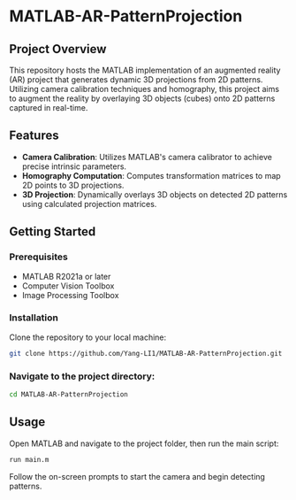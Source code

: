 # MATLAB-AR-PatternProjection

## Project Overview
This repository hosts the MATLAB implementation of an augmented reality (AR) project that generates dynamic 3D projections from 2D patterns. Utilizing camera calibration techniques and homography, this project aims to augment the reality by overlaying 3D objects (cubes) onto 2D patterns captured in real-time.

## Features
- **Camera Calibration**: Utilizes MATLAB's camera calibrator to achieve precise intrinsic parameters.
- **Homography Computation**: Computes transformation matrices to map 2D points to 3D projections.
- **3D Projection**: Dynamically overlays 3D objects on detected 2D patterns using calculated projection matrices.

## Getting Started

### Prerequisites
- MATLAB R2021a or later
- Computer Vision Toolbox
- Image Processing Toolbox

### Installation
Clone the repository to your local machine:
```bash
git clone https://github.com/Yang-LI1/MATLAB-AR-PatternProjection.git
```
### Navigate to the project directory:
```bash
cd MATLAB-AR-PatternProjection
```

## Usage
Open MATLAB and navigate to the project folder, then run the main script:
```bash
run main.m
```
Follow the on-screen prompts to start the camera and begin detecting patterns.

